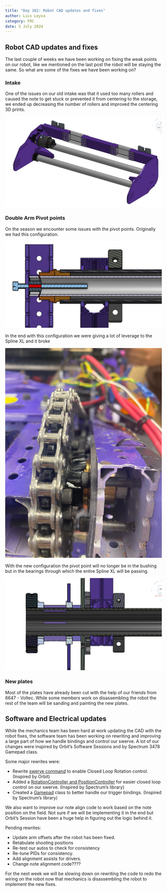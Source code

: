 ```yaml
---
title: "Day 182: Robot CAD updates and fixes"
author: Luis Leyva
category: FRC
date: 5 July 2024
---
```


## Robot CAD updates and fixes

The last couple of weeks we have been working on fixing the weak points on our robot, like we mentioned on the last post the robot will be staying the same. So what are some of the fixes we have been working on?

### Intake

One of the issues on our old intake was that it used too many rollers and caused the note to get stuck or prevented it from centering to the storage, we ended up decreasing the number of rollers and improved the centering 3D prints.

![Untitled](Day-182/Untitled.png)

### Double Arm Pivot points

On the season we encounter some issues with the pivot points. Originally we had this configuration.

![Untitled](Day-182/Untitled%201.png)

In the end with this configuration we were giving a lot of leverage to the Spline XL and it broke

![Untitled](Day-182/Untitled%202.png)

With the new configuration the pivot point will no longer be in the bushing but in the bearings through which the entire Spline XL will be passing.

![Untitled](Day-182/Untitled%203.png)

### New plates

Most of the plates have already been cut with the help of our friends from 6647 - Voltec. While some members work on disassembling the robot the rest of the team will be sanding and painting the new plates.

## Software and Electrical updates

While the mechanics team has been hard at work updating the CAD with the robot fixes, the software team has been working on rewriting and improving a large part of how we handle bindings and control our swerve. A lot of our changes were inspired by Orbit’s Software Sessions and by Spectrum 3478 Gamepad class.

Some major rewrites were:

-   Rewrite [swerve command](Day-182/https://github.com/Overture-7421/overturelib/blob/master/subsystems/Swerve/SwerveChassis/SwerveChassis.cpp) to enable Closed Loop Rotation control. (Inspired by Orbit)
-   Added a [RotationController and PositionController](Day-182/https://github.com/Overture-7421/overturelib/tree/master/Controllers) for easier closed loop control on our swerve. (Inspired by Spectrum’s library)
-   Created a [Gamepad](Day-182/https://github.com/Overture-7421/overturelib/tree/master/Gamepad) class to better handle our trigger bindings. (Inspired by Spectrum’s library)

We also want to improve our note align code to work based on the note position on the field. Not sure if we will be implementing it in the end but Orbit’s Session have been a huge help in figuring out the logic behind it.

Pending rewrites:

-   Update arm offsets after the robot has been fixed.
-   Retabulate shooting positions
-   Re-test our autos to check for consistency
-   Re-tune PIDs for consistency.
-   Add alignment assists for drivers.
-   Change note alignment code????

For the next week we will be slowing down on rewriting the code to redo the wiring on the robot now that mechanics is disassembling the robot to implement the new fixes.
